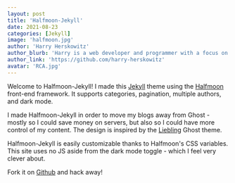 ```yaml
---
layout: post
title: 'Halfmoon-Jekyll'
date: 2021-08-23
categories: [Jekyll]
image: 'halfmoon.jpg'
author: 'Harry Herskowitz'
author_blurb: 'Harry is a web developer and programmer with a focus on using technology to empower local artists and communities'
author_link: 'https://github.com/harry-herskowitz'
avatar: 'RCA.jpg'
---
```


Welcome to Halfmoon-Jekyll! I made this [Jekyll](https://jekyllrb.com/) theme using the [Halfmoon](https://www.gethalfmoon.com/docs/introduction/) front-end framework. It supports categories, pagination, multiple authors, and dark mode.

I made Halfmoon-Jekyll in order to move my blogs away from Ghost - mostly so I could save money on servers, but also so I could have more control of my content. The design is inspired by the [Liebling](https://github.com/eddiesigner/liebling) Ghost theme.

Halfmoon-Jekyll is easily customizable thanks to Halfmoon's CSS variables. This site uses no JS aside from the dark mode toggle - which I feel very clever about.

Fork it on [Github](https://github.com/harry-herskowitz/halfmoon-jekyll) and hack away!
